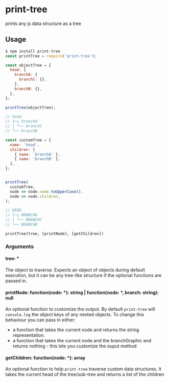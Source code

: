 # print-tree

prints any js data structure as a tree

## Usage

```js
$ npm install print-tree
const printTree = require('print-tree');

const objectTree = {
  head: {
    branchA: {
      branchC: {},
    },
    branchB: {},
  },
};

printTree(objectTree);

// head
// ├─┬ branchA
// | └── branchC
// └── branchB

const customTree = {
  name: 'head',
  children: [
    { name: 'branchA' },
    { name: 'branchB' },
  ],
};


printTree(
  customTree,
  node => node.name.toUpperCase(),
  node => node.children,
);

// HEAD
// ├─┬ BRANCHA
// | └── BRANCHC
// └── BRANCHB
```

`printTree(tree, [printNode], [getChildren])`

### Arguments

#### tree: *

The object to traverse. Expects an object of objects during default execution,
but it can be any tree-like structure if the optional functions are passed in.

#### printNode: function(node: *): string | function(node: *, branch: string): null

An optional function to customize the output.
By default `print-tree` will `console.log` the object keys of any nested objects.
To change this behaviour you can pass in either:

- a function that takes the current node and returns the string representation.
- a function that takes the current node and the branchGraphic and returns nothing -
    this lets you customize the ouput method

#### getChildren: function(node: *): array

An optional function to help `print-tree` traverse custom data structures.
It takes the current head of the tree/sub-tree and returns a list of the children
